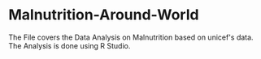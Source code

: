 # Malnutrition-Around-World
The File covers the Data Analysis on Malnutrition based on unicef's data.
The Analysis is done using R Studio.
